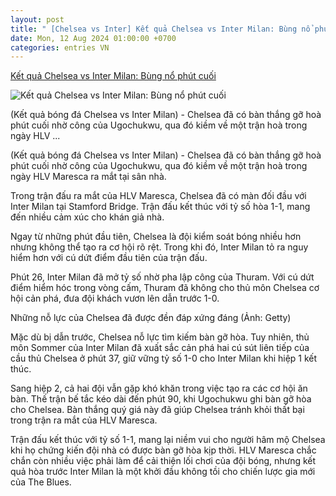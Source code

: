 ```yaml
---
layout: post
title: " [Chelsea vs Inter] Kết quả Chelsea vs Inter Milan: Bùng nổ phút cuối"
date: Mon, 12 Aug 2024 01:00:00 +0700
categories: entries VN
---
```

[Kết quả Chelsea vs Inter Milan: Bùng nổ phút cuối](https://thethao247.vn/458-ket-qua-chelsea-vs-inter-milan-21h-hom-nay-11-8-d338425.html)

![Kết quả Chelsea vs Inter Milan: Bùng nổ phút cuối](https://cdn-img.thethao247.vn/storage/files/btvttqt3/social-thumb/2024/08/11/thiet-ke-chua-co-ten-2024-08-11t182937715-1723375786-183443avatar.jpg)

(Kết quả bóng đá Chelsea vs Inter Milan) - Chelsea đã có bàn thắng gỡ hoà phút cuối nhờ công của Ugochukwu, qua đó kiềm về một trận hoà trong ngày HLV ...

(Kết quả bóng đá Chelsea vs Inter Milan) - Chelsea đã có bàn thắng gỡ hoà phút cuối nhờ công của Ugochukwu, qua đó kiềm về một trận hoà trong ngày HLV Maresca ra mắt tại sân nhà.

Trong trận đấu ra mắt của HLV Maresca, Chelsea đã có màn đối đầu với Inter Milan tại Stamford Bridge. Trận đấu kết thúc với tỷ số hòa 1-1, mang đến nhiều cảm xúc cho khán giả nhà.

Ngay từ những phút đầu tiên, Chelsea là đội kiểm soát bóng nhiều hơn nhưng không thể tạo ra cơ hội rõ rệt. Trong khi đó, Inter Milan tỏ ra nguy hiểm hơn với cú dứt điểm đầu tiên của trận đấu.

Phút 26, Inter Milan đã mở tỷ số nhờ pha lập công của Thuram. Với cú dứt điểm hiểm hóc trong vòng cấm, Thuram đã không cho thủ môn Chelsea cơ hội cản phá, đưa đội khách vươn lên dẫn trước 1-0.

Những nỗ lực của Chelsea đã được đền đáp xứng đáng (Ảnh: Getty)

Mặc dù bị dẫn trước, Chelsea nỗ lực tìm kiếm bàn gỡ hòa. Tuy nhiên, thủ môn Sommer của Inter Milan đã xuất sắc cản phá hai cú sút liên tiếp của cầu thủ Chelsea ở phút 37, giữ vững tỷ số 1-0 cho Inter Milan khi hiệp 1 kết thúc.

Sang hiệp 2, cả hai đội vẫn gặp khó khăn trong việc tạo ra các cơ hội ăn bàn. Thế trận bế tắc kéo dài đến phút 90, khi Ugochukwu ghi bàn gỡ hòa cho Chelsea. Bàn thắng quý giá này đã giúp Chelsea tránh khỏi thất bại trong trận ra mắt của HLV Maresca.

Trận đấu kết thúc với tỷ số 1-1, mang lại niềm vui cho người hâm mộ Chelsea khi họ chứng kiến đội nhà có được bàn gỡ hòa kịp thời. HLV Maresca chắc chắn còn nhiều việc phải làm để cải thiện lối chơi của đội bóng, nhưng kết quả hòa trước Inter Milan là một khởi đầu không tồi cho chiến lược gia mới của The Blues.

